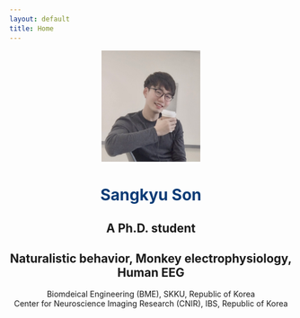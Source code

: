 ```yaml
---
layout: default
title: Home
---
```

<center><img src="./cover.png" width="35%" height="35%"></center>

# <center> <span style="color:rgb(10,59,118)"> Sangkyu Son </span></center> 
## <center> A Ph.D. student </center> 
## <center> Naturalistic behavior, Monkey electrophysiology, Human EEG </center>
<center> 
  Biomdeical Engineering (BME), SKKU, Republic of Korea <br>
  Center for Neuroscience Imaging Research (CNIR), IBS, Republic of Korea<br>  
</center>
